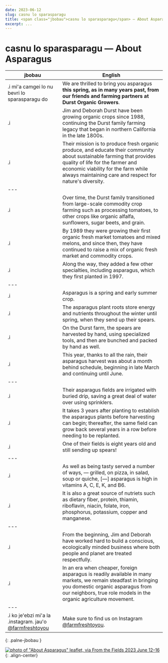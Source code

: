 ```yaml
---
date: 2023-06-12
slug: casnu lo sparasparagu
title: <span class="jbobau">casnu lo sparasparagu</span> — About Asparagus
excerpt: ...
---
```


# <span class="jbobau">casnu lo sparasparagu</span> — About Asparagus

| jbobau | English
|-|-
| .i mi'a camgei lo nu bevri lo sparasparagu do | We are thrilled to bring you asparagus **this spring, as in many years past, from our friends and farming partners at Durst Organic Growers**.
| .i | Jim and Deborah Durst have been growing organic crops since 1988, continuing the Durst family farming legacy that began in northern California in the late 1800s.
| .i | Their mission is to produce fresh organic produce, and educate their community about sustainable farming that provides quality of life for the farmer and economic viability for the farm while always maintaining care and respect for nature's diversity.
|---
| .i | Over time, the Durst family transitioned from large-scale commodity crop farming such as processing tomatoes, to other crops like organic alfalfa, sunflowers, sugar beets, and grain.
| .i | By 1989 they were growing their first organic fresh market tomatoes and mixed melons, and since then, they have continued to raise a mix of organic fresh market and commodity crops.
| .i | Along the way, they added a few other specialties, including asparagus, which they first planted in 1997.
|---
| .i | Asparagus is a spring and early summer crop.
| .i | The asparagus plant roots store energy and nutrients throughout the winter until spring, when they send up their spears.
| .i | On the Durst farm, the spears are harvested by hand, using specialized tools, and then are bunched and packed by hand as well.
| .i | This year, thanks to all the rain, their asparagus harvest was about a month behind schedule, beginning in late March and continuing until June.
|---
| .i | Their asparagus fields are irrigated with buried drip, saving a great deal of water over using sprinklers.
| .i | It takes 3 years after planting to establish the asparagus plants before harvesting can begin; thereafter, the same field can grow back several years in a row before needing to be replanted.
| .i | One of their fields is eight years old and still sending up spears!
|---
| .i | As well as being tasty served a number of ways, — grilled, on pizza, in salad, soup or quiche, [—] asparagus is high in vitamins A, C, E, K, and B6.
| .i | It is also a great source of nutriets such as dietary fiber, protein, thiamin, riboflavin, niacin, folate, iron, phosphorus, potassium, copper and manganese.
|---
| .i | From the beginning, Jim and Deborah have worked hard to build a conscious, ecologically minded business where both people and planet are treated respectfully.
| .i | In an era when cheaper, foreign asparagus is readily available in many markets, we remain steadfast in bringing you domestic organic asparagus from our neighbors, true role models in the organic agriculture movement.
|---
| .i ko je'ebzi mi'a la .instagram. jau'o [@farmfreshtoyou] | Make sure to find us on Instagram [@farmfreshtoyou].
{: .palne-jbobau }

[![photo of "About Asparagus" leaflet, via _From the Fields_ 2023 June 12–16](https://i.imgur.com/3qYIicP.jpg)](https://i.imgur.com/3qYIicP.jpg){: .align-center}

[@farmerthaddeus]: https://instagram.com/farmerthaddeus
[@farmfreshtoyou]: https://instagram.com/farmfreshtoyou
